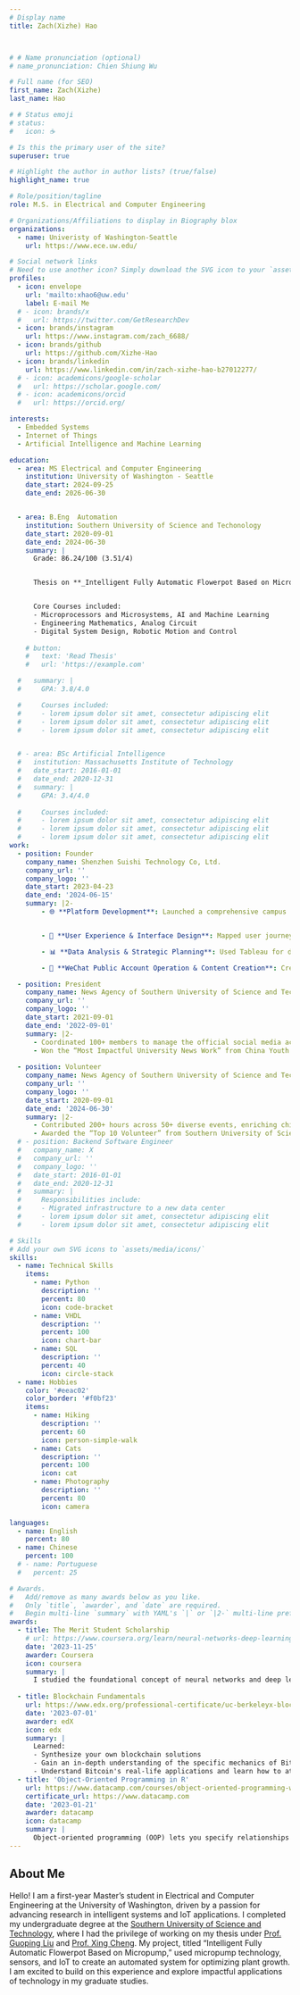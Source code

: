 ```yaml
---
# Display name
title: Zach(Xizhe) Hao



# # Name pronunciation (optional)
# name_pronunciation: Chien Shiung Wu 

# Full name (for SEO)
first_name: Zach(Xizhe)
last_name: Hao

# # Status emoji
# status:
#   icon: ☕️

# Is this the primary user of the site?
superuser: true

# Highlight the author in author lists? (true/false)
highlight_name: true

# Role/position/tagline
role: M.S. in Electrical and Computer Engineering

# Organizations/Affiliations to display in Biography blox
organizations:
  - name: Univeristy of Washington-Seattle
    url: https://www.ece.uw.edu/

# Social network links
# Need to use another icon? Simply download the SVG icon to your `assets/media/icons/` folder.
profiles:
  - icon: envelope
    url: 'mailto:xhao6@uw.edu'
    label: E-mail Me
  # - icon: brands/x
  #   url: https://twitter.com/GetResearchDev
  - icon: brands/instagram
    url: https://www.instagram.com/zach_6688/
  - icon: brands/github
    url: https://github.com/Xizhe-Hao
  - icon: brands/linkedin
    url: https://www.linkedin.com/in/zach-xizhe-hao-b27012277/
  # - icon: academicons/google-scholar
  #   url: https://scholar.google.com/
  # - icon: academicons/orcid
  #   url: https://orcid.org/

interests:
  - Embedded Systems
  - Internet of Things
  - Artificial Intelligence and Machine Learning

education:
  - area: MS Electrical and Computer Engineering
    institution: University of Washington - Seattle
    date_start: 2024-09-25
    date_end: 2026-06-30


  - area: B.Eng  Automation
    institution: Southern University of Science and Techonology
    date_start: 2020-09-01
    date_end: 2024-06-30
    summary: |
      Grade: 86.24/100 (3.51/4)


      Thesis on **_Intelligent Fully Automatic Flowerpot Based on Micropump_**, integrating technologies such as micropumps, intelligent sensors, large models, and IoT cloud platforms. This system intelligently monitors and regulates the plant growth environment, achieving precise control, providing the most suitable growth conditions, and reducing water waste. Supervised by <a href="https://scholar.google.co.uk/citations?user=jWmF7IQAAAAJ&hl=en">Prof. Guoping Liu</a> and <a href="https://scholar.google.com/citations?user=sNve2YAAAAAJ&hl=zh-CN">Prof. Xing Cheng</a> of SUSTech.


      Core Courses included:
      - Microprocessors and Microsystems, AI and Machine Learning
      - Engineering Mathematics, Analog Circuit
      - Digital System Design, Robotic Motion and Control
 
    # button:
    #   text: 'Read Thesis'
    #   url: 'https://example.com'

  #   summary: |
  #     GPA: 3.8/4.0

  #     Courses included:
  #     - lorem ipsum dolor sit amet, consectetur adipiscing elit
  #     - lorem ipsum dolor sit amet, consectetur adipiscing elit
  #     - lorem ipsum dolor sit amet, consectetur adipiscing elit


  # - area: BSc Artificial Intelligence
  #   institution: Massachusetts Institute of Technology
  #   date_start: 2016-01-01
  #   date_end: 2020-12-31
  #   summary: |
  #     GPA: 3.4/4.0
      
  #     Courses included:
  #     - lorem ipsum dolor sit amet, consectetur adipiscing elit
  #     - lorem ipsum dolor sit amet, consectetur adipiscing elit
  #     - lorem ipsum dolor sit amet, consectetur adipiscing elit
work:
  - position: Founder
    company_name: Shenzhen Suishi Technology Co, Ltd.
    company_url: ''
    company_logo: ''
    date_start: 2023-04-23
    date_end: '2024-06-15'
    summary: |2-
        - 🌐 **Platform Development**: Launched a comprehensive campus offer platform, partnering with major platforms (Meituan, Taobao, Jingdong) to provide college students with exclusive discounts on food, entertainment, and online shopping.  


        - 🎨 **User Experience & Interface Design**: Mapped user journeys to understand user needs, designed and implemented the front end of a WeChat mini-program using JavaScript and Wechat Devtools, ensuring a smooth and intuitive user experience.  

        - 📊 **Data Analysis & Strategic Planning**: Used Tableau for data visualization, analyzing user trends and behaviors to inform financial management and company strategy. Implemented UI enhancements and functionality optimizations in mini-programs to keep users engaged.  

        - 📝 **WeChat Public Account Operation & Content Creation**: Created and managed content for the company’s WeChat public account, focusing on topics relevant to college student growth and education. Authored a popular article on university student development, achieving over 68,000 views on a single post. 

  - position: President
    company_name: News Agency of Southern University of Science and Technology
    company_url: ''
    company_logo: ''
    date_start: 2021-09-01
    date_end: '2022-09-01'
    summary: |2-
      - Coordinated 100+ members to manage the official social media accounts of the university and its magazine
      - Won the “Most Impactful University News Work” from China Youth Daily
  
  - position: Volunteer
    company_name: News Agency of Southern University of Science and Technology
    company_url: ''
    company_logo: ''
    date_start: 2020-09-01
    date_end: '2024-06-30'
    summary: |2-
      - Contributed 200+ hours across 50+ diverse events, enriching children's science literacy
      - Awarded the “Top 10 Volunteer” from Southern University of Science and Technology in 2022
  # - position: Backend Software Engineer
  #   company_name: X
  #   company_url: ''
  #   company_logo: ''
  #   date_start: 2016-01-01
  #   date_end: 2020-12-31
  #   summary: |
  #     Responsibilities include:
  #     - Migrated infrastructure to a new data center
  #     - lorem ipsum dolor sit amet, consectetur adipiscing elit
  #     - lorem ipsum dolor sit amet, consectetur adipiscing elit

# Skills
# Add your own SVG icons to `assets/media/icons/`
skills:
  - name: Technical Skills
    items:
      - name: Python
        description: ''
        percent: 80
        icon: code-bracket
      - name: VHDL
        description: ''
        percent: 100
        icon: chart-bar
      - name: SQL
        description: ''
        percent: 40
        icon: circle-stack
  - name: Hobbies
    color: '#eeac02'
    color_border: '#f0bf23'
    items:
      - name: Hiking
        description: ''
        percent: 60
        icon: person-simple-walk
      - name: Cats
        description: ''
        percent: 100
        icon: cat
      - name: Photography
        description: ''
        percent: 80
        icon: camera

languages:
  - name: English
    percent: 80
  - name: Chinese
    percent: 100
  # - name: Portuguese
  #   percent: 25

# Awards.
#   Add/remove as many awards below as you like.
#   Only `title`, `awarder`, and `date` are required.
#   Begin multi-line `summary` with YAML's `|` or `|2-` multi-line prefix and indent 2 spaces below.
awards:
  - title: The Merit Student Scholarship
    # url: https://www.coursera.org/learn/neural-networks-deep-learning
    date: '2023-11-25'
    awarder: Coursera
    icon: coursera
    summary: |
      I studied the foundational concept of neural networks and deep learning. By the end, I was familiar with the significant technological trends driving the rise of deep learning; build, train, and apply fully connected deep neural networks; implement efficient (vectorized) neural networks; identify key parameters in a neural network’s architecture; and apply deep learning to your own applications.
      
  - title: Blockchain Fundamentals
    url: https://www.edx.org/professional-certificate/uc-berkeleyx-blockchain-fundamentals
    date: '2023-07-01'
    awarder: edX
    icon: edx
    summary: |
      Learned:
      - Synthesize your own blockchain solutions
      - Gain an in-depth understanding of the specific mechanics of Bitcoin
      - Understand Bitcoin's real-life applications and learn how to attack and destroy Bitcoin, Ethereum, smart contracts and Dapps, and alternatives to Bitcoin’s Proof-of-Work consensus algorithm
  - title: 'Object-Oriented Programming in R'
    url: https://www.datacamp.com/courses/object-oriented-programming-with-s3-and-r6-in-r
    certificate_url: https://www.datacamp.com
    date: '2023-01-21'
    awarder: datacamp
    icon: datacamp
    summary: |
      Object-oriented programming (OOP) lets you specify relationships between functions and the objects that they can act on, helping you manage complexity in your code. This is an intermediate level course, providing an introduction to OOP, using the S3 and R6 systems. S3 is a great day-to-day R programming tool that simplifies some of the functions that you write. R6 is especially useful for industry-specific analyses, working with web APIs, and building GUIs.
---
```


## About Me

Hello! I am a first-year Master’s student in Electrical and Computer Engineering at the University of Washington, driven by a passion for advancing research in intelligent systems and IoT applications. I completed my undergraduate degree at the <a href="https://www.sustech.edu.cn/en/">Southern University of Science and Technology</a>, where I had the privilege of working on my thesis under <a href="https://scholar.google.co.uk/citations?user=jWmF7IQAAAAJ&hl=en">Prof. Guoping Liu</a> and <a href="https://scholar.google.com/citations?user=sNve2YAAAAAJ&hl=zh-CN">Prof. Xing Cheng</a>. My project, titled “Intelligent Fully Automatic Flowerpot Based on Micropump,” used micropump technology, sensors, and IoT to create an automated system for optimizing plant growth. I am excited to build on this experience and explore impactful applications of technology in my graduate studies.
